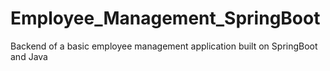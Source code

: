 # Employee_Management_SpringBoot
Backend of a basic employee management application built on SpringBoot and Java

